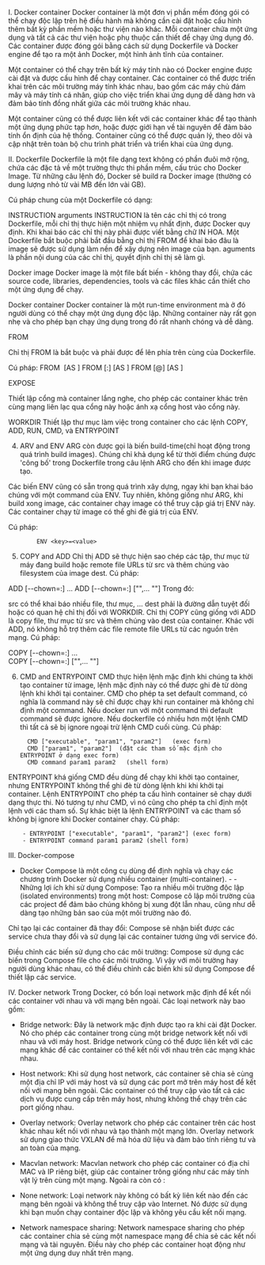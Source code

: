 I. Docker container
Docker container là một đơn vị phần mềm đóng gói có thể chạy độc lập trên hệ điều hành mà không cần cài đặt hoặc cấu hình thêm bất kỳ phần mềm hoặc thư viện nào khác. Mỗi container chứa một ứng dụng và tất cả các thư viện hoặc phụ thuộc cần thiết để chạy ứng dụng đó. Các container được đóng gói bằng cách sử dụng Dockerfile và Docker engine để tạo ra một ảnh Docker, một hình ảnh tĩnh của container.

Một container có thể chạy trên bất kỳ máy tính nào có Docker engine được cài đặt và được cấu hình để chạy container. Các container có thể được triển khai trên các môi trường máy tính khác nhau, bao gồm các máy chủ đám mây và máy tính cá nhân, giúp cho việc triển khai ứng dụng dễ dàng hơn và đảm bảo tính đồng nhất giữa các môi trường khác nhau.

Một container cũng có thể được liên kết với các container khác để tạo thành một ứng dụng phức tạp hơn, hoặc được giới hạn về tài nguyên để đảm bảo tính ổn định của hệ thống. Container cũng có thể được quản lý, theo dõi và cập nhật trên toàn bộ chu trình phát triển và triển khai của ứng dụng.


II. Dockerfile
Dockerfile là một file dạng text không có phần đuôi mở rộng, chứa các đặc tả về một trường thực thi phần mềm, cấu trúc cho Docker Image. Từ những câu lệnh đó, Docker sẽ build ra Docker image (thường có dung lượng nhỏ từ vài MB đến lớn vài GB).

Cú pháp chung của một Dockerfile có dạng:

   INSTRUCTION arguments
INSTRUCTION là tên các chỉ thị có trong Dockerfile, mỗi chỉ thị thực hiện một nhiệm vụ nhất định, được Docker quy định. Khi khai báo các chỉ thị này phải được viết bằng chữ IN HOA. Một Dockerfile bắt buộc phải bắt đầu bằng chỉ thị FROM để khai báo đâu là image sẽ được sử dụng làm nền để xây dựng nên image của bạn. aguments là phần nội dung của các chỉ thị, quyết định chỉ thị sẽ làm gì.

Docker image
Docker image là một file bất biến - không thay đổi, chứa các source code, libraries, dependencies, tools và các files khác cần thiết cho một ứng dụng để chạy.

Docker container
Docker container là một run-time environment mà ở đó người dùng có thể chạy một ứng dụng độc lập. Những container này rất gọn nhẹ và cho phép bạn chạy ứng dụng trong đó rất nhanh chóng và dễ dàng.

FROM

Chỉ thị FROM là bắt buộc và phải được để lên phía trên cùng của Dockerfile.

Cú pháp: FROM <image> [AS <name>] FROM <image>[:<tag>] [AS <name>] FROM <image>[@<digest>] [AS <name>]

EXPOSE

Thiết lập cổng mà container lắng nghe, cho phép các container khác trên cùng mạng liên lạc qua cổng này hoặc ánh xạ cổng host vào cổng này.

WORKDIR
Thiết lập thư mục làm việc trong container cho các lệnh COPY, ADD, RUN, CMD, và ENTRYPOINT


4. ARV and ENV
ARG còn được gọi là biến build-time(chỉ hoạt động trong quá trình build images). Chúng chỉ khả dụng kể từ thời điểm chúng được 'công bố' trong Dockerfile trong câu lệnh ARG cho đến khi image được tạo.

Các biến ENV cũng có sẵn trong quá trình xây dựng, ngay khi bạn khai báo chúng với một command của ENV. Tuy nhiên, không giống như ARG, khi build xong image, các container chạy image có thể truy cập giá trị ENV này. Các container chạy từ image có thể ghi đè giá trị của ENV.

Cú pháp:

			ENV <key>=<value> 

5. COPY and ADD
Chỉ thị ADD sẽ thực hiện sao chép các tập, thư mục từ máy đang build hoặc remote file URLs từ src và thêm chúng vào filesystem của image dest.
Cú pháp:

ADD [--chown=<user>:<group>] <src>... <dest>
ADD [--chown=<user>:<group>] ["<src>",... "<dest>"]
Trong đó:

src có thể khai báo nhiều file, thư mục, ...
dest phải là đường dẫn tuyệt đối hoặc có quan hệ chỉ thị đối với WORKDIR.
Chỉ thị COPY cũng giống với ADD là copy file, thư mục từ src và thêm chúng vào dest của container. Khác với ADD, nó không hỗ trợ thêm các file remote file URLs từ các nguồn trên mạng.
Cú pháp:

COPY [--chown=<user>:<group>] <src>... <dest>	       
COPY [--chown=<user>:<group>] ["<src>",... "<dest>"]

6. CMD and ENTRYPOINT
CMD thực hiện lệnh mặc định khi chúng ta khởi tạo container từ image, lệnh mặc định này có thể được ghi đè từ dòng lệnh khi khởi tại container.
CMD cho phép ta set default command, có nghĩa là command này sẽ chỉ được chạy khi run container mà không chỉ định một command.
Nếu docker run với một command thì default command sẽ được ignore. Nếu dockerfile có nhiều hơn một lệnh CMD thì tất cả sẽ bị ignore ngoại trừ lệnh CMD cuối cùng.
Cú pháp:

		 CMD ["executable", "param1", "param2"]   (exec form)
		 CMD ["param1", "param2"]  (đặt các tham số mặc định cho ENTRYPOINT ở dạng exec form)
		 CMD command param1 param2   (shell form)
ENTRYPOINT khá giống CMD đều dùng để chạy khi khởi tạo container, nhưng ENTRYPOINT không thể ghi đè từ dòng lệnh khi khi khởi tại container.
Lệnh ENTRYPOINT cho phép ta cấu hình container sẽ chạy dưới dạng thực thi. Nó tương tự như CMD, vì nó cũng cho phép ta chỉ định một lệnh với các tham số. Sự khác biệt là lệnh ENTRYPOINT và các tham số không bị ignore khi Docker container chạy.
Cú pháp:

		- ENTRYPOINT ["executable", "param1", "param2"] (exec form)
		- ENTRYPOINT command param1 param2 (shell form)

III. Docker-compose

- Docker Compose là một công cụ dùng để định nghĩa và chạy các chương trình Docker sử dụng nhiều container (multi-container). - - Những lợi ích khi sử dụng Compose:
Tạo ra nhiều môi trường độc lập (isolated environments) trong một host: Compose cô lập môi trường của các project để đảm bảo chúng không bị xung đột lẫn nhau, cũng như dễ dàng tạo những bản sao của một môi trường nào đó.

Chỉ tạo lại các container đã thay đổi: Compose sẽ nhận biết được các service chưa thay đổi và sử dụng lại các container tương ứng với service đó.

Điều chỉnh các biến sử dụng cho các môi trường: Compose sử dụng các biến trong Compose file cho các môi trường. Vì vậy với môi trường hay người dùng khác nhau, có thể điều chỉnh các biến khi sử dụng Compose để thiết lập các service.

IV. Docker network
Trong Docker, có bốn loại network mặc định để kết nối các container với nhau và với mạng bên ngoài. Các loại network này bao gồm:

- Bridge network: Đây là network mặc định được tạo ra khi cài đặt Docker. Nó cho phép các container trong cùng một bridge network kết nối với nhau và với máy host. Bridge network cũng có thể được liên kết với các mạng khác để các container có thể kết nối với nhau trên các mạng khác nhau.

- Host network: Khi sử dụng host network, các container sẽ chia sẻ cùng một địa chỉ IP với máy host và sử dụng các port mở trên máy host để kết nối với mạng bên ngoài. Các container có thể truy cập vào tất cả các dịch vụ được cung cấp trên máy host, nhưng không thể chạy trên các port giống nhau.

- Overlay network: Overlay network cho phép các container trên các host khác nhau kết nối với nhau và tạo thành một mạng lớn. Overlay network sử dụng giao thức VXLAN để mã hóa dữ liệu và đảm bảo tính riêng tư và an toàn của mạng.

- Macvlan network: Macvlan network cho phép các container có địa chỉ MAC và IP riêng biệt, giúp các container trông giống như các máy tính vật lý trên cùng một mạng.
Ngoài ra còn có :
- None network: Loại network này không có bất kỳ liên kết nào đến các mạng bên ngoài và không thể truy cập vào Internet. Nó được sử dụng khi bạn muốn chạy container độc lập và không yêu cầu kết nối mạng.

- Network namespace sharing: Network namespace sharing cho phép các container chia sẻ cùng một namespace mạng để chia sẻ các kết nối mạng và tài nguyên. Điều này cho phép các container hoạt động như một ứng dụng duy nhất trên mạng.